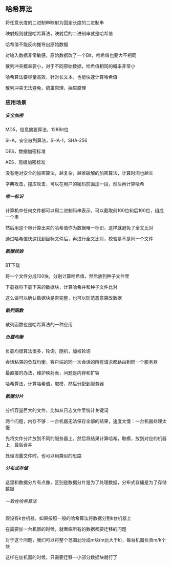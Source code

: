 ## 哈希算法

将任意长度的二进制串映射为固定长度的二进制串

映射规则就是哈希算法，映射后的二进制串就是哈希值

哈希值不能反向推导出原始数据

对输入数据非常敏感，原始数据改了一个Bit，哈希值也要大不相同

散列冲突概率要小，对于不同原始数据，哈希值相同的概率非常小

哈希算法要尽量高效，针对长文本，也能快速计算哈希值

散列冲突无法避免，鸽巢原理，抽屉原理

### 应用场景

##### 安全加密

MD5，信息摘要算法，128Bit位

SHA，安全散列算法，SHA-1，SHA-256

DES，数据加密标准

AES，高级加密标准

没有绝对安全的加密算法，越复杂，越难破解的加密算法，计算时间也越长

字典攻击，撞库攻击，可以在用户的密码前面加一段，然后再计算哈希

##### 唯一标识

计算机中任何文件都可以用二进制码串表示，可以截取前100位和后100位，组成一个串

然后用这个串计算出来的哈希值作为数据唯一标识，这样就避免了全文比对

通过哈希值快速找到目标文件后，再进行全文比对，校验是不是同一个文件

##### 数据校验

BT下载

将一个文件分成100块，分别计算哈希值，然后放到种子文件里

下载器将下载下来的数据块，计算哈希并和种子文件比对

这么做可以确认数据块是否完整，也可以防范恶意篡改数据

##### 散列函数

散列函数也是哈希算法的一种应用

##### 负载均衡

负载均很算法很多，轮询，随机，加权轮询

会话粘滞的负载均衡，客户端的同一次会话的所有请求都路由到同一个服务器

最直接的办法，维护映射表，问题是内存和扩容

哈希算法，计算哈希值，取模，然后分配到服务器

##### 数据分片

分析容量巨大的文件，比如从日志文件里统计关键词

两个问题，内存不够：一台机器无法保存全部的结果，速度太慢：一台机器处理太慢

先将文件分片放到不同的服务器上，然后将结果计算哈希，取模，放到对应的机器上，最后合并

处理海量文件时，也可以用类似的思路

##### 分布式存储

这里和数据分片有点像，区别是数据分片是为了处理数据，分布式存储是为了存储数据

###### 一致性哈希算法

假设有k台机器，如果按照一般的哈希算法将数据分到k台机器上

在需要加一台机器的时候，就面临所有的数据都要迁移的问题

对于这个问题，我们可以将整个范围划分成m块(m远大于k)，每台机器负责m/k个块

这样在加机器的时候，只需要迁移一小部分数据块就行了